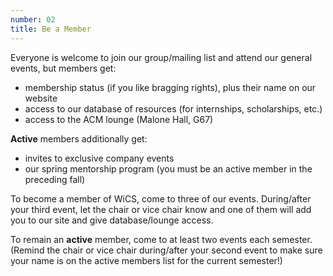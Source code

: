 ```yaml
---
number: 02
title: Be a Member
---
```


Everyone is welcome to join our group/mailing list and attend our general
events, but members get:

- membership status (if you like bragging rights), plus their name on our website
- access to our database of resources (for internships, scholarships, etc.)
- access to the ACM lounge (Malone Hall, G67)

**Active** members additionally get:

- invites to exclusive company events
- our spring mentorship program (you must be an active member in the preceding fall)

To become a member of WiCS, come to three of our events.
During/after your third event, let the chair or vice chair know and one of them
will add you to our site and give database/lounge access.

To remain an **active** member, come to at least two events each semester.
(Remind the chair or vice chair during/after your second event to make sure
your name is on the active members list for the current semester!)
